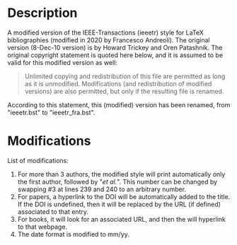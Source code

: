 # Description
A modified version of the IEEE-Transactions (ieeetr) style for LaTeX bibliographies (modified in 2020 by Francesco Andreoli). The original version (8-Dec-10 version) is by Howard Trickey and Oren Patashnik.
The original copyright statement is quoted here below, and it is assumed to be valid for this modified version as well:

> Unlimited copying and redistribution of this file are permitted as long as it is unmodified.  Modifications (and redistribution of modified versions) are also permitted, but only if the resulting file is renamed.

According to this statement, this (modified) version has been renamed, from "ieeetr.bst" to "ieeetr_fra.bst".



# Modifications 

List of modifications: 
1. For more than 3 authors, the modified style will print automatically only the first author, followed by "*et al.*". This number can be changed by swapping #3 at lines 239 and 240 to an arbitrary number.
2. For papers, a hyperlink to the DOI will be automatically added to the title. If the DOI is undefined, then it will be replaced by the URL (if defined) associated to that entry.
3. For books, it will look for an associated URL, and then the will hyperlink to that webpage.
4. The date format is modified to mm/yy.
